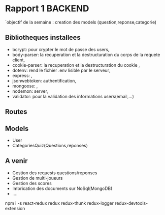 # Rapport 1 BACKEND
`objectif de la semaine : creation des models (question,reponse,categorie)

## Bibliotheques installees
- bcrypt: pour crypter le mot de passe des users,
- body-parser: la recuperation et la destructuration du corps de la requete client,
- cookie-parser: la recuperation et la destructuration du cookie ,
- dotenv: rend le fichier .env lisible par le serveur,
- express: ,
- jsonwebtoken: authentification,
- mongoose: ,
- nodemon: server,
- validator: pour la validation des informations users(email,...)
## Routes

## Models
- User
- CategoriesQuiz(Questions,reponses)

## A venir
- Gestion des requests questions/reponses 
- Gestion de multi-joueurs
- Gestion des scores
- Imbrication des documents sur NoSql(MongoDB)
- ....  




npm i -s react-redux redux redux-thunk redux-logger redux-devtools-extension